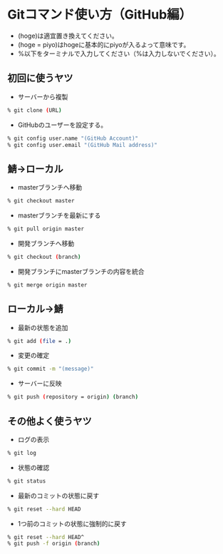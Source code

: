 # Gitコマンド使い方（GitHub編）

- (hoge)は適宜置き換えてください。
- (hoge = piyo)はhogeに基本的にpiyoが入るよって意味です。
- %以下をターミナルで入力してください（%は入力しないでください）。

## 初回に使うヤツ

- サーバーから複製

```sh
% git clone (URL)
```

- GitHubのユーザーを設定する。

```sh
% git config user.name "(GitHub Account)"
% git config user.email "(GitHub Mail address)"
```

## 鯖→ローカル

- masterブランチへ移動

```sh
% git checkout master
```

- masterブランチを最新にする

```sh
% git pull origin master
```

- 開発ブランチへ移動

```sh
% git checkout (branch)
```

- 開発ブランチにmasterブランチの内容を統合

```sh
% git merge origin master
```

## ローカル→鯖

- 最新の状態を追加

```sh
% git add (file = .)
```

- 変更の確定

```sh
% git commit -m "(message)"
```

- サーバーに反映

```sh
% git push (repository = origin) (branch)
```

## その他よく使うヤツ

- ログの表示

```sh
% git log
```

- 状態の確認

```sh
% git status
```

- 最新のコミットの状態に戻す

```sh
% git reset --hard HEAD
```

- 1つ前のコミットの状態に強制的に戻す

```sh
% git reset --hard HEAD^
% git push -f origin (branch)
```
